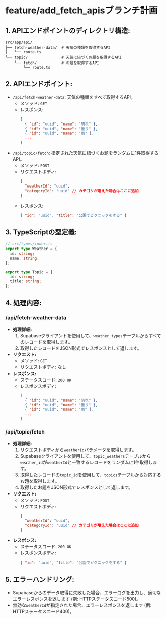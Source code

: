 # feature/add_fetch_apisブランチ計画

## 1. APIエンドポイントのディレクトリ構造:

```
src/app/api/
├── fetch-weather-data/  # 天気の種類を取得するAPI
│   └── route.ts
└── topic/               # 天気に紐づくお題を取得するAPI
    └── fetch/           # お題を取得するAPI
        └── route.ts
```

## 2. APIエンドポイント:

*   `/api/fetch-weather-data`: 天気の種類をすべて取得するAPI。
    *   メソッド: `GET`
    *   レスポンス:
        ```json
        [
          { "id": "uuid", "name": "晴れ" },
          { "id": "uuid", "name": "曇り" },
          { "id": "uuid", "name": "雨" },
          ...
        ]
        ```
*   `/api/topic/fetch`: 指定された天気に紐づくお題をランダムに1件取得するAPI。
    *   メソッド: `POST`
    *   リクエストボディ:
        ```json
        {
          "weatherId": "uuid",
          "categoryId": "uuid" // カテゴリが増えた場合はここに追加
        }
        ```
    *   レスポンス:
        ```json
        { "id": "uuid", "title": "公園でピクニックをする" }
        ```

## 3. TypeScriptの型定義:

```typescript
// src/types/index.ts
export type Weather = {
  id: string;
  name: string;
};

export type Topic = {
  id: string;
  title: string;
};
```

## 4. 処理内容:

### /api/fetch-weather-data

*   **処理詳細:**
    1.  Supabaseクライアントを使用して、`weather_types`テーブルからすべてのレコードを取得します。
    2.  取得したレコードをJSON形式でレスポンスとして返します。
*   **リクエスト:**
    *   メソッド: `GET`
    *   リクエストボディ: なし
*   **レスポンス:**
    *   ステータスコード: `200 OK`
    *   レスポンスボディ:
        ```json
        [
          { "id": "uuid", "name": "晴れ" },
          { "id": "uuid", "name": "曇り" },
          { "id": "uuid", "name": "雨" },
          ...
        ]
        ```

### /api/topic/fetch

*   **処理詳細:**
    1.  リクエストボディから`weatherId`パラメータを取得します。
    2.  Supabaseクライアントを使用して、`topic_weathers`テーブルから`weather_id`が`weatherId`と一致するレコードをランダムに1件取得します。
    3.  取得したレコードの`topic_id`を使用して、`topics`テーブルから対応するお題を取得します。
    4.  取得したお題をJSON形式でレスポンスとして返します。
*   **リクエスト:**
    *   メソッド: `POST`
    *   リクエストボディ:
        ```json
        {
          "weatherId": "uuid",
          "categoryId": "uuid" // カテゴリが増えた場合はここに追加
        }
        ```
*   **レスポンス:**
    *   ステータスコード: `200 OK`
    *   レスポンスボディ:
        ```json
        { "id": "uuid", "title": "公園でピクニックをする" }
        ```

## 5. エラーハンドリング:

*   Supabaseからのデータ取得に失敗した場合、エラーログを出力し、適切なエラーレスポンスを返します (例: HTTPステータスコード500)。
*   無効な`weatherId`が指定された場合、エラーレスポンスを返します (例: HTTPステータスコード400)。